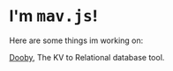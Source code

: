 <h1>I'm <kbd>mav.js</kbd>!</h1>

Here are some things im working on:

[Dooby](https://github.com/doobyJS/dooby), The KV to Relational database tool.
